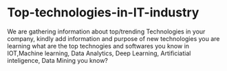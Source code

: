 # Top-technologies-in-IT-industry
We are gathering information about top/trending Technologies in your company, kindly add information and purpose of new technologies you are learning
what are the top technogies and softwares you know in IOT,Machine learning, Data Analytics, Deep Learning, Artificiatial inteligence, Data Mining you know?
